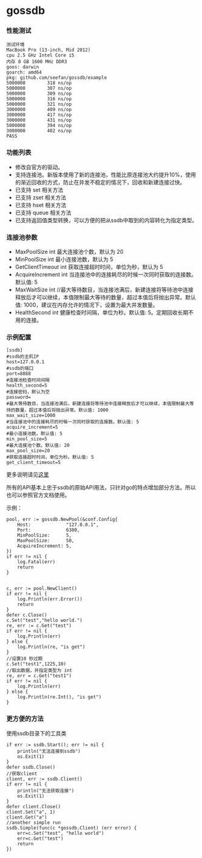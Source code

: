 # gossdb

### 性能测试

    测试环境
    MacBook Pro (13-inch, Mid 2012) 
    cpu 2.5 GHz Intel Core i5
    内存 8 GB 1600 MHz DDR3
    goos: darwin
    goarch: amd64
    pkg: github.com/seefan/gossdb/example
    5000000	       318 ns/op
    5000000	       307 ns/op
    5000000	       309 ns/op
    5000000	       316 ns/op
    5000000	       321 ns/op
    3000000	       409 ns/op
    3000000	       417 ns/op
    3000000	       431 ns/op
    5000000	       394 ns/op
    3000000	       402 ns/op
    PASS

### 功能列表

* 修改自官方的驱动。
* 支持连接池。新版本使用了新的连接池，性能比原连接池大约提升10%，使用的渐近回收的方式，防止在并发不稳定的情况下，回收和新建连接过快。
* 已支持 set 相关方法
* 已支持 zset 相关方法
* 已支持 hset 相关方法
* 已支持 queue 相关方法
* 已支持返回值类型转换，可以方便的把从ssdb中取到的内容转化为指定类型。

### 连接池参数

* MaxPoolSize int 最大连接池个数，默认为 20
* MinPoolSize int 最小连接池数，默认为 5
* GetClientTimeout int 获取连接超时时间，单位为秒，默认为 5
* AcquireIncrement int  当连接池中的连接耗尽的时候一次同时获取的连接数。默认值: 5
* MaxWaitSize int //最大等待数目，当连接池满后，新建连接将等待池中连接释放后才可以继续，本值限制最大等待的数量，超过本值后将抛出异常。默认值: 1000，建议在内存允许的情况下，设置为最大并发数量。
* HealthSecond int 健康检查时间隔，单位为秒。默认值: 5。定期回收长期不用的连接。

### 示例配置

    [ssdb]
    #ssdb的主机IP
    host=127.0.0.1
    #ssdb的端口
    port=8888
    #连接池检查时间间隔
    health_second=5
    #连接密码，默认为空
    password=
    #最大等待数目，当连接池满后，新建连接将等待池中连接释放后才可以继续，本值限制最大等待的数量，超过本值后将抛出异常。默认值: 1000
    max_wait_size=1000
    #当连接池中的连接耗尽的时候一次同时获取的连接数。默认值: 5
    acquire_increment=5
    #最小连接池数。默认值: 5
    min_pool_size=5
    #最大连接池个数。默认值: 20
    max_pool_size=20
    #获取连接超时时间，单位为秒。默认值: 5
    get_client_timeout=5

更多说明请见[这里](https://gowalker.org/github.com/seefan/gossdb)

所有的API基本上忠于ssdb的原始API用法，只针对go的特点增加部分方法。所以也可以参照官方文档使用。

示例：


	pool, err := gossdb.NewPool(&conf.Config{
		Host:             "127.0.0.1",
		Port:             6380,
		MinPoolSize:      5,
		MaxPoolSize:      50,
		AcquireIncrement: 5,
	})
	if err != nil {
		log.Fatal(err)
		return
	}


	c, err := pool.NewClient()
	if err != nil {
		log.Println(err.Error())
		return
	}
	defer c.Close()
	c.Set("test","hello world.")
	re, err := c.Get("test")
	if err != nil {
		log.Println(err)
	} else {
		log.Println(re, "is get")
	}
	//设置10 秒过期
	c.Set("test1",1225,10)
	//取出数据，并指定类型为 int
	re, err = c.Get("test1")
	if err != nil {
		log.Println(err)
	} else {
		log.Println(re.Int(), "is get")
	}

### 更方便的方法
使用ssdb目录下的工具类

    if err := ssdb.Start(); err != nil {
		println("无法连接到ssdb")
		os.Exit(1)
	}
	defer ssdb.Close()
	//获取client
	client, err := ssdb.Client()
	if err != nil {
		println("无法获取连接")
		os.Exit(1)
	}
	defer client.Close()
	client.Set("a", 1)
	client.Get("a")
	//another simple run
    ssdb.Simple(func(c *gossdb.Client) (err error) {
    	err=c.Set("test", "hello world")
    	err=c.Get("test")
    	return
    })
